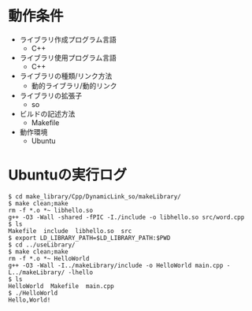 # 動作条件

* ライブラリ作成プログラム言語
  * C++
* ライブラリ使用プログラム言語
  * C++
* ライブラリの種類/リンク方法
  * 動的ライブラリ/動的リンク
* ライブラリの拡張子
  * so
* ビルドの記述方法
  * Makefile
* 動作環境
  * Ubuntu

# Ubuntuの実行ログ

```
$ cd make_library/Cpp/DynamicLink_so/makeLibrary/
$ make clean;make
rm -f *.o *~ libhello.so
g++ -O3 -Wall -shared -fPIC -I./include -o libhello.so src/word.cpp
$ ls
Makefile  include  libhello.so  src
$ export LD_LIBRARY_PATH=$LD_LIBRARY_PATH:$PWD
$ cd ../useLibrary/
$ make clean;make
rm -f *.o *~ HelloWorld
g++ -O3 -Wall -I../makeLibrary/include -o HelloWorld main.cpp -L../makeLibrary/ -lhello
$ ls
HelloWorld  Makefile  main.cpp
$ ./HelloWorld 
Hello,World!
```
